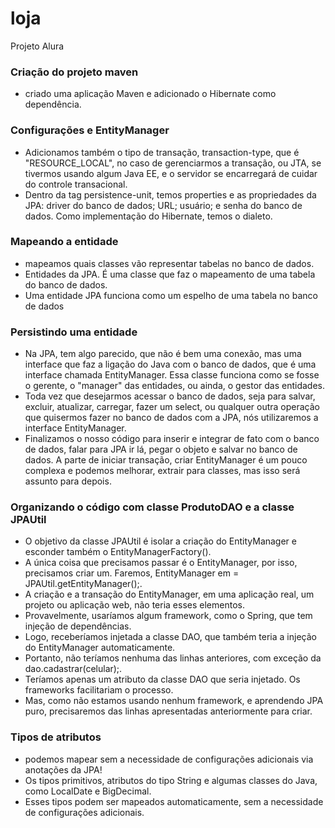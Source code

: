 # loja
Projeto Alura 
### Criação do projeto maven
* criado uma aplicação Maven e adicionado o Hibernate como dependência.
### Configurações e EntityManager
* Adicionamos também o tipo de transação, transaction-type, que é "RESOURCE_LOCAL", no caso de gerenciarmos a transação, ou JTA, se tivermos usando algum Java EE, e o servidor se encarregará de cuidar do controle transacional. 
* Dentro da tag persistence-unit, temos properties e as propriedades da JPA: driver do banco de dados; URL; usuário; e senha do banco de dados. Como implementação do Hibernate, temos o dialeto.
### Mapeando a entidade
* mapeamos quais classes vão representar tabelas no banco de dados.
* Entidades da JPA. É uma classe que faz o mapeamento de uma tabela do banco de dados.
* Uma entidade JPA funciona como um espelho de uma tabela no banco de dados
### Persistindo uma entidade
* Na JPA, tem algo parecido, que não é bem uma conexão, mas uma interface que faz a ligação do Java com o banco de dados, que é uma interface chamada EntityManager. Essa classe funciona como se fosse o gerente, o "manager" das entidades, ou ainda, o gestor das entidades.
* Toda vez que desejarmos acessar o banco de dados, seja para salvar, excluir, atualizar, carregar, fazer um select, ou qualquer outra operação que quisermos fazer no banco de dados com a JPA, nós utilizaremos a interface EntityManager.
* Finalizamos o nosso código para inserir e integrar de fato com o banco de dados, falar para JPA ir lá, pegar o objeto e salvar no banco de dados. A parte de iniciar transação, criar EntityManager é um pouco complexa e podemos melhorar, extrair para classes, mas isso será assunto para depois. 
### Organizando o código com classe ProdutoDAO e a classe JPAUtil
* O objetivo da classe JPAUtil é isolar a criação do EntityManager e esconder também o EntityManagerFactory().
* A única coisa que precisamos passar é o EntityManager, por isso, precisamos criar um. Faremos, EntityManager em = JPAUtil.getEntityManager();. 
* A criação e a transação do EntityManager, em uma aplicação real, um projeto ou aplicação web, não teria esses elementos. 
* Provavelmente, usaríamos algum framework, como o Spring, que tem injeção de dependências. 
* Logo, receberíamos injetada a classe DAO, que também teria a injeção do EntityManager automaticamente. 
* Portanto, não teríamos nenhuma das linhas anteriores, com exceção da dao.cadastrar(celular);. 
* Teríamos apenas um atributo da classe DAO que seria injetado. Os frameworks facilitariam o processo. 
* Mas, como não estamos usando nenhum framework, e aprendendo JPA puro, precisaremos das linhas apresentadas anteriormente para criar.
### Tipos de atributos
* podemos mapear sem a necessidade de configurações adicionais via anotações da JPA!
* Os tipos primitivos, atributos do tipo String e algumas classes do Java, como LocalDate e BigDecimal.
* Esses tipos podem ser mapeados automaticamente, sem a necessidade de configurações adicionais.
